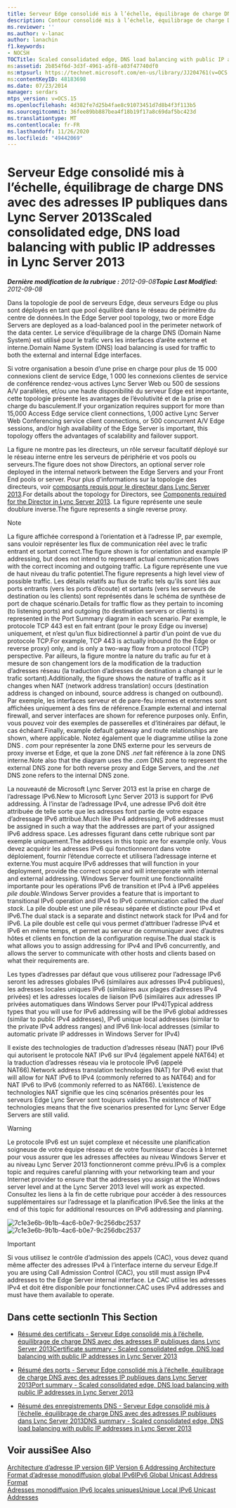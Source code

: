 ```yaml
---
title: Serveur Edge consolidé mis à l’échelle, équilibrage de charge DNS avec des adresses IP publiques
description: Contour consolidé mis à l’échelle, équilibrage de charge DNS avec adresses IP publiques.
ms.reviewer: ''
ms.author: v-lanac
author: lanachin
f1.keywords:
- NOCSH
TOCTitle: Scaled consolidated edge, DNS load balancing with public IP addresses
ms:assetid: 2b854f6d-3d3f-4961-a5f8-a03f47740df0
ms:mtpsurl: https://technet.microsoft.com/en-us/library/JJ204761(v=OCS.15)
ms:contentKeyID: 48183698
ms.date: 07/23/2014
manager: serdars
mtps_version: v=OCS.15
ms.openlocfilehash: 4d382fe7d25b4fae8c91073451d7d8b4f3f113b5
ms.sourcegitcommit: 36fee89bb887bea4f18b19f17a8c69daf5bc423d
ms.translationtype: MT
ms.contentlocale: fr-FR
ms.lasthandoff: 11/26/2020
ms.locfileid: "49442069"
---
```

# <a name="scaled-consolidated-edge-dns-load-balancing-with-public-ip-addresses-in-lync-server-2013"></a><span data-ttu-id="30b2c-103">Serveur Edge consolidé mis à l’échelle, équilibrage de charge DNS avec des adresses IP publiques dans Lync Server 2013</span><span class="sxs-lookup"><span data-stu-id="30b2c-103">Scaled consolidated edge, DNS load balancing with public IP addresses in Lync Server 2013</span></span>

<div data-xmlns="http://www.w3.org/1999/xhtml">

<div class="topic" data-xmlns="http://www.w3.org/1999/xhtml" data-msxsl="urn:schemas-microsoft-com:xslt" data-cs="https://msdn.microsoft.com/">

<div data-asp="https://msdn2.microsoft.com/asp">



</div>

<div id="mainSection">

<div id="mainBody"><span data-ttu-id="30b2c-104">

<span> </span></span><span class="sxs-lookup"><span data-stu-id="30b2c-104">

<span> </span></span></span>

<span data-ttu-id="30b2c-105">_**Dernière modification de la rubrique :** 2012-09-08_</span><span class="sxs-lookup"><span data-stu-id="30b2c-105">_**Topic Last Modified:** 2012-09-08_</span></span>

<span data-ttu-id="30b2c-106">Dans la topologie de pool de serveurs Edge, deux serveurs Edge ou plus sont déployés en tant que pool équilibré dans le réseau de périmètre du centre de données.</span><span class="sxs-lookup"><span data-stu-id="30b2c-106">In the Edge Server pool topology, two or more Edge Servers are deployed as a load-balanced pool in the perimeter network of the data center.</span></span> <span data-ttu-id="30b2c-107">Le service d’équilibrage de la charge DNS (Domain Name System) est utilisé pour le trafic vers les interfaces d’arête externe et interne.</span><span class="sxs-lookup"><span data-stu-id="30b2c-107">Domain Name System (DNS) load balancing is used for traffic to both the external and internal Edge interfaces.</span></span>

<span data-ttu-id="30b2c-108">Si votre organisation a besoin d’une prise en charge pour plus de 15 000 connexions client de service Edge, 1 000 les connexions clientes de service de conférence rendez-vous actives Lync Server Web ou 500 de sessions A/V parallèles, et/ou une haute disponibilité du serveur Edge est importante, cette topologie présente les avantages de l’évolutivité et de la prise en charge du basculement.</span><span class="sxs-lookup"><span data-stu-id="30b2c-108">If your organization requires support for more than 15,000 Access Edge service client connections, 1,000 active Lync Server Web Conferencing service client connections, or 500 concurrent A/V Edge sessions, and/or high availability of the Edge Server is important, this topology offers the advantages of scalability and failover support.</span></span>

<span data-ttu-id="30b2c-109">La figure ne montre pas les directeurs, un rôle serveur facultatif déployé sur le réseau interne entre les serveurs de périphérie et vos pools ou serveurs.</span><span class="sxs-lookup"><span data-stu-id="30b2c-109">The figure does not show Directors, an optional server role deployed in the internal network between the Edge Servers and your Front End pools or server.</span></span> <span data-ttu-id="30b2c-110">Pour plus d’informations sur la topologie des directeurs, voir [composants requis pour le directeur dans Lync Server 2013](lync-server-2013-components-required-for-the-director.md).</span><span class="sxs-lookup"><span data-stu-id="30b2c-110">For details about the topology for Directors, see [Components required for the Director in Lync Server 2013](lync-server-2013-components-required-for-the-director.md).</span></span> <span data-ttu-id="30b2c-111">La figure représente une seule doublure inverse.</span><span class="sxs-lookup"><span data-stu-id="30b2c-111">The figure represents a single reverse proxy.</span></span>

<div>


> [!NOTE]
> <span data-ttu-id="30b2c-112">La figure affichée correspond à l’orientation et à l’adresse IP, par exemple, sans vouloir représenter les flux de communication réel avec le trafic entrant et sortant correct.</span><span class="sxs-lookup"><span data-stu-id="30b2c-112">The figure shown is for orientation and example IP addressing, but does not intend to represent actual communication flows with the correct incoming and outgoing traffic.</span></span> <span data-ttu-id="30b2c-113">La figure représente une vue de haut niveau du trafic potentiel.</span><span class="sxs-lookup"><span data-stu-id="30b2c-113">The figure represents a high level view of possible traffic.</span></span> <span data-ttu-id="30b2c-114">Les détails relatifs au flux de trafic tels qu’ils sont liés aux ports entrants (vers les ports d’écoute) et sortants (vers les serveurs de destination ou les clients) sont représentés dans le schéma de synthèse de port de chaque scénario.</span><span class="sxs-lookup"><span data-stu-id="30b2c-114">Details for traffic flow as they pertain to incoming (to listening ports) and outgoing (to destination servers or clients) is represented in the Port Summary diagram in each scenario.</span></span> <span data-ttu-id="30b2c-115">Par exemple, le protocole TCP 443 est en fait entrant (pour le proxy Edge ou inverse) uniquement, et n’est qu’un flux bidirectionnel à partir d’un point de vue du protocole TCP.</span><span class="sxs-lookup"><span data-stu-id="30b2c-115">For example, TCP 443 is actually inbound (to the Edge or reverse proxy) only, and is only a two-way flow from a protocol (TCP) perspective.</span></span> <span data-ttu-id="30b2c-116">Par ailleurs, la figure montre la nature du trafic au fur et à mesure de son changement lors de la modification de la traduction d’adresses réseau (la traduction d’adresses de destination a changé sur le trafic sortant).</span><span class="sxs-lookup"><span data-stu-id="30b2c-116">Additionally, the figure shows the nature of traffic as it changes when NAT (network address translation) occurs (destination address is changed on inbound, source address is changed on outbound).</span></span> <span data-ttu-id="30b2c-117">Par exemple, les interfaces serveur et de pare-feu internes et externes sont affichées uniquement à des fins de référence.</span><span class="sxs-lookup"><span data-stu-id="30b2c-117">Example external and internal firewall, and server interfaces are shown for reference purposes only.</span></span> <span data-ttu-id="30b2c-118">Enfin, vous pouvez voir des exemples de passerelles et d’itinéraires par défaut, le cas échéant.</span><span class="sxs-lookup"><span data-stu-id="30b2c-118">Finally, example default gateway and route relationships are shown, where applicable.</span></span> <span data-ttu-id="30b2c-119">Notez également que le diagramme utilise la zone DNS <EM>. com</EM> pour représenter la zone DNS externe pour les serveurs de proxy inverse et Edge, et que la zone DNS <EM>.net</EM> fait référence à la zone DNS interne.</span><span class="sxs-lookup"><span data-stu-id="30b2c-119">Note also that the diagram uses the <EM>.com</EM> DNS zone to represent the external DNS zone for both reverse proxy and Edge Servers, and the <EM>.net</EM> DNS zone refers to the internal DNS zone.</span></span>



</div>

<span data-ttu-id="30b2c-120">La nouveauté de Microsoft Lync Server 2013 est la prise en charge de l’adressage IPv6.</span><span class="sxs-lookup"><span data-stu-id="30b2c-120">New to Microsoft Lync Server 2013 is support for IPv6 addressing.</span></span> <span data-ttu-id="30b2c-121">À l’instar de l’adressage IPv4, une adresse IPv6 doit être attribuée de telle sorte que les adresses font partie de votre espace d’adressage IPv6 attribué.</span><span class="sxs-lookup"><span data-stu-id="30b2c-121">Much like IPv4 addressing, IPv6 addresses must be assigned in such a way that the addresses are part of your assigned IPv6 address space.</span></span> <span data-ttu-id="30b2c-122">Les adresses figurant dans cette rubrique sont par exemple uniquement.</span><span class="sxs-lookup"><span data-stu-id="30b2c-122">The addresses in this topic are for example only.</span></span> <span data-ttu-id="30b2c-123">Vous devez acquérir les adresses IPv6 qui fonctionneront dans votre déploiement, fournir l’étendue correcte et utilisera l’adressage interne et externe.</span><span class="sxs-lookup"><span data-stu-id="30b2c-123">You must acquire IPv6 addresses that will function in your deployment, provide the correct scope and will interoperate with internal and external addressing.</span></span> <span data-ttu-id="30b2c-124">Windows Server fournit une fonctionnalité importante pour les opérations IPv6 de transition et IPv4 à IPv6 appelées *pile double*.</span><span class="sxs-lookup"><span data-stu-id="30b2c-124">Windows Server provides a feature that is important to transitional IPv6 operation and IPv4 to IPv6 communication called the *dual stack*.</span></span> <span data-ttu-id="30b2c-125">La pile double est une pile réseau séparée et distincte pour IPv4 et IPv6.</span><span class="sxs-lookup"><span data-stu-id="30b2c-125">The dual stack is a separate and distinct network stack for IPv4 and for IPv6.</span></span> <span data-ttu-id="30b2c-126">La pile double est celle qui vous permet d’attribuer l’adresse IPv4 et IPv6 en même temps, et permet au serveur de communiquer avec d’autres hôtes et clients en fonction de la configuration requise.</span><span class="sxs-lookup"><span data-stu-id="30b2c-126">The dual stack is what allows you to assign addressing for IPv4 and IPv6 concurrently, and allows the server to communicate with other hosts and clients based on what their requirements are.</span></span>

<span data-ttu-id="30b2c-127">Les types d’adresses par défaut que vous utiliserez pour l’adressage IPv6 seront les adresses globales IPv6 (similaires aux adresses IPv4 publiques), les adresses locales uniques IPv6 (similaires aux plages d’adresses IPv4 privées) et les adresses locales de liaison IPv6 (similaires aux adresses IP privées automatiques dans Windows Server pour IPv4)</span><span class="sxs-lookup"><span data-stu-id="30b2c-127">Typical address types that you will use for IPv6 addressing will be the IPv6 global addresses (similar to public IPv4 addresses), IPv6 unique local addresses (similar to the private IPv4 address ranges) and IPv6 link-local addresses (similar to automatic private IP addresses in Windows Server for IPv4)</span></span>

<span data-ttu-id="30b2c-128">Il existe des technologies de traduction d’adresses réseau (NAT) pour IPv6 qui autorisent le protocole NAT IPv6 sur IPv4 (également appelé NAT64) et la traduction d’adresses réseau via le protocole IPv6 (appelé NAT66).</span><span class="sxs-lookup"><span data-stu-id="30b2c-128">Network address translation technologies (NAT) for IPv6 exist that will allow for NAT IPv6 to IPv4 (commonly referred to as NAT64) and for NAT IPv6 to IPv6 (commonly referred to as NAT66).</span></span> <span data-ttu-id="30b2c-129">L’existence de technologies NAT signifie que les cinq scénarios présentés pour les serveurs Edge Lync Server sont toujours valides.</span><span class="sxs-lookup"><span data-stu-id="30b2c-129">The existence of NAT technologies means that the five scenarios presented for Lync Server Edge Servers are still valid.</span></span>

<div>


> [!WARNING]
> <span data-ttu-id="30b2c-130">Le protocole IPv6 est un sujet complexe et nécessite une planification soigneuse de votre équipe réseau et de votre fournisseur d’accès à Internet pour vous assurer que les adresses affectées au niveau Windows Server et au niveau Lync Server 2013 fonctionneront comme prévu.</span><span class="sxs-lookup"><span data-stu-id="30b2c-130">IPv6 is a complex topic and requires careful planning with your networking team and your Internet provider to ensure that the addresses you assign at the Windows server level and at the Lync Server 2013 level will work as expected.</span></span> <span data-ttu-id="30b2c-131">Consultez les liens à la fin de cette rubrique pour accéder à des ressources supplémentaires sur l’adressage et la planification IPv6.</span><span class="sxs-lookup"><span data-stu-id="30b2c-131">See the links at the end of this topic for additional resources on IPv6 addressing and planning.</span></span>



</div>

<span data-ttu-id="30b2c-132">![7c1e3e6b-9b1b-4ac6-b0e7-9c256dbc2537](images/JJ204761.7c1e3e6b-9b1b-4ac6-b0e7-9c256dbc2537(OCS.15).jpg "7c1e3e6b-9b1b-4ac6-b0e7-9c256dbc2537")</span><span class="sxs-lookup"><span data-stu-id="30b2c-132">![7c1e3e6b-9b1b-4ac6-b0e7-9c256dbc2537](images/JJ204761.7c1e3e6b-9b1b-4ac6-b0e7-9c256dbc2537(OCS.15).jpg "7c1e3e6b-9b1b-4ac6-b0e7-9c256dbc2537")</span></span>

<div>


> [!IMPORTANT]
> <span data-ttu-id="30b2c-133">Si vous utilisez le contrôle d’admission des appels (CAC), vous devez quand même affecter des adresses IPv4 à l’interface interne du serveur Edge.</span><span class="sxs-lookup"><span data-stu-id="30b2c-133">If you are using Call Admission Control (CAC), you still must assign IPv4 addresses to the Edge Server internal interface.</span></span> <span data-ttu-id="30b2c-134">Le CAC utilise les adresses IPv4 et doit être disponible pour fonctionner.</span><span class="sxs-lookup"><span data-stu-id="30b2c-134">CAC uses IPv4 addresses and must have them available to operate.</span></span>



</div>

<div>

## <a name="in-this-section"></a><span data-ttu-id="30b2c-135">Dans cette section</span><span class="sxs-lookup"><span data-stu-id="30b2c-135">In This Section</span></span>

  - [<span data-ttu-id="30b2c-136">Résumé des certificats - Serveur Edge consolidé mis à l’échelle, équilibrage de charge DNS avec des adresses IP publiques dans Lync Server 2013</span><span class="sxs-lookup"><span data-stu-id="30b2c-136">Certificate summary - Scaled consolidated edge, DNS load balancing with public IP addresses in Lync Server 2013</span></span>](lync-server-2013-certificate-summary-scaled-consolidated-edge-dns-load-balancing-with-public-ip-addresses.md)

  - [<span data-ttu-id="30b2c-137">Résumé des ports - Serveur Edge consolidé mis à l’échelle, équilibrage de charge DNS avec des adresses IP publiques dans Lync Server 2013</span><span class="sxs-lookup"><span data-stu-id="30b2c-137">Port summary - Scaled consolidated edge, DNS load balancing with public IP addresses in Lync Server 2013</span></span>](lync-server-2013-port-summary-scaled-consolidated-edge-dns-load-balancing-with-public-ip-addresses.md)

  - [<span data-ttu-id="30b2c-138">Résumé des enregistrements DNS - Serveur Edge consolidé mis à l’échelle, équilibrage de charge DNS avec des adresses IP publiques dans Lync Server 2013</span><span class="sxs-lookup"><span data-stu-id="30b2c-138">DNS summary - Scaled consolidated edge, DNS load balancing with public IP addresses in Lync Server 2013</span></span>](lync-server-2013-dns-summary-scaled-consolidated-edge-dns-load-balancing-with-public-ip-addresses.md)

</div>

<div>

## <a name="see-also"></a><span data-ttu-id="30b2c-139">Voir aussi</span><span class="sxs-lookup"><span data-stu-id="30b2c-139">See Also</span></span>


[<span data-ttu-id="30b2c-140">Architecture d’adresse IP version 6</span><span class="sxs-lookup"><span data-stu-id="30b2c-140">IP Version 6 Addressing Architecture</span></span>](https://tools.ietf.org/html/rfc4291)  
[<span data-ttu-id="30b2c-141">Format d’adresse monodiffusion global IPv6</span><span class="sxs-lookup"><span data-stu-id="30b2c-141">IPv6 Global Unicast Address Format</span></span>](https://tools.ietf.org/html/rfc3587)  
[<span data-ttu-id="30b2c-142">Adresses monodiffusion IPv6 locales uniques</span><span class="sxs-lookup"><span data-stu-id="30b2c-142">Unique Local IPv6 Unicast Addresses</span></span>](https://tools.ietf.org/html/rfc4193)  
  

<span data-ttu-id="30b2c-143"></div>

</div>

<span> </span>

</div>

</div>

</span><span class="sxs-lookup"><span data-stu-id="30b2c-143"></div>

</div>

<span> </span>

</div>

</div>

</span></span></div>

